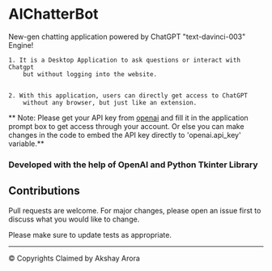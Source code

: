 # AIChatterBot
New-gen chatting application powered by ChatGPT "text-davinci-003" Engine!

    1. It is a Desktop Application to ask questions or interact with Chatgpt 
        but without logging into the website.

        
    2. With this application, users can directly get access to ChatGPT 
        without any browser, but just like an extension.


** Note:  Please get your API key from [openai](https://platform.openai.com/account/api-keys) and fill it in the application prompt box to get access through your account. Or else you can make changes in the code to embed the API key directly to 'openai.api_key' variable.**


### Developed with the help of OpenAI and Python Tkinter Library

## Contributions
Pull requests are welcome. For major changes, please open an issue first to discuss what you would like to change.

Please make sure to update tests as appropriate.

***

&copy; Copyrights Claimed by Akshay Arora
